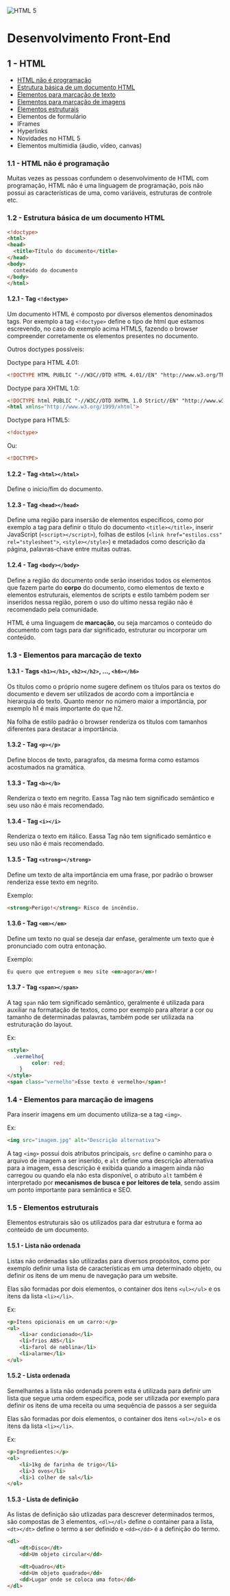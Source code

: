 ![HTML 5](http://www.w3.org/html/logo/downloads/HTML5_Logo_128.png)

# Desenvolvimento Front-End

## 1 - HTML

* [HTML não é programação](#topic_11)
* [Estrutura básica de um documento HTML](#topic_12)
* [Elementos para marcação de texto](#topic_13)
* [Elementos para marcação de imagens](#topic_14)
* [Elementos estruturais](#topic_15)
* Elementos de formulário
* IFrames
* Hyperlinks
* Novidades no HTML 5
* Elementos multimidia (áudio, vídeo, canvas)

### <a name="topic_11"/></a> 1.1 - HTML não é programação

Muitas vezes as pessoas confundem o desenvolvimento de HTML com programação, HTML não é uma linguagem de programação, pois não possui as características de uma, como variáveis, estruturas de controle etc.

### <a name="topic_12"/></a> 1.2 - Estrutura básica de um documento HTML

```html
<!doctype>
<html>
<head>
  <title>Título do documento</title>
</head>
<body>
  conteúdo do documento
</body>
</html>
```

#### 1.2.1 - Tag ```<!doctype>```

Um documento HTML é composto por diversos elementos denominados tags. Por exemplo a tag ```<!doctype>``` define
o tipo de html que estamos escrevendo, no caso do exemplo acima HTML5, fazendo o browser compreender
corretamente os elementos presentes no documento.

Outros doctypes possíveis:

Doctype para HTML 4.01:

```html
<!DOCTYPE HTML PUBLIC "-//W3C//DTD HTML 4.01//EN" "http://www.w3.org/TR/html4/strict.dtd">
```

Doctype para XHTML 1.0:

```html
<!DOCTYPE html PUBLIC "-//W3C//DTD XHTML 1.0 Strict//EN" "http://www.w3.org/TR/xhtml1/DTD/xhtml1-strict.dtd">
<html xmlns="http://www.w3.org/1999/xhtml">
```

Doctype para HTML5:

```html
<!doctype>
```

Ou:

```html
<!DOCTYPE>
```

#### 1.2.2 - Tag ```<html></html>```
Define o inicio/fim do documento.

#### 1.2.3 - Tag ```<head></head>``` 
Define uma região para insersão de elementos especificos, como por exemplo a tag para definir o titulo do documento ```<title></title>```, inserir JavaScript (```<script></script>```), folhas de estilos (```<link href="estilos.css" rel="stylesheet">```, ```<style></style>```) e metadados como descrição da página, palavras-chave entre muitas outras.

#### 1.2.4 - Tag ```<body></body>``` 

Define a região do documento onde serão inseridos todos os elementos que fazem parte do **corpo** do documento, como elementos de texto e elementos estruturais, elementos de scripts e estilo também podem ser inseridos nessa região, porem o uso do ultimo nessa região não é recomendado pela comunidade.

HTML é uma linguagem de **marcação**, ou seja marcamos o conteúdo do documento com tags para dar significado, estruturar ou incorporar um conteúdo.

### <a name="topic_13"/></a> 1.3 - Elementos para marcação de texto

#### 1.3.1 - Tags ```<h1></h1>```, ```<h2></h2>```, ..., ```<h6></h6>```

Os títulos  como o próprio nome sugere definem os títulos para os textos do documento e devem ser utilizados de acordo com a importância e hierarquia do texto. Quanto menor no número maior a importância, por exemplo h1 é mais importante do que h2.

Na folha de estilo padrão o browser renderiza os títulos com tamanhos diferentes para destacar a importância.

#### 1.3.2 - Tag ```<p></p>``` 

Define blocos de texto, paragrafos, da mesma forma como estamos acostumados na gramática.

#### 1.3.3 - Tag ```<b></b>```
Renderiza o texto em negrito. Eassa Tag não tem significado semântico e seu uso não é mais recomendado.

#### 1.3.4 - Tag ```<i></i>```
Renderiza o texto em itálico. Eassa Tag não tem significado semântico e seu uso não é mais recomendado.

#### 1.3.5 - Tag ```<strong></strong>```
Define um texto de alta importância em uma frase, por padrão o browser renderiza esse texto em negrito.

Exemplo:

```html
<strong>Perigo!</strong> Risco de incêndio.
```

#### 1.3.6 - Tag ```<em></em>```

Define um texto no qual se deseja dar enfase, geralmente um texto que é pronunciado com outra entonação.

Exemplo:

```html
Eu quero que entreguem o meu site <em>agora</em>!
```

#### 1.3.7 - Tag ```<span></span>```

A tag ```span``` não tem significado semântico, geralmente é utilizada para auxiliar na formatação de textos, como por exemplo para alterar a cor ou tamanho de determinadas palavras, também pode ser utilizada na estruturação do layout.


Ex:

```html
<style>
  .vermelho{
		color: red;
	}
</style>
<span class="vermelho">Esse texto é vermelho</span>!
```

### <a name="topic_14"/></a> 1.4 - Elementos para marcação de imagens

Para inserir imagens em um documento utiliza-se a tag ```<img>```.

Ex:

```html
<img src="imagem.jpg" alt="Descrição alternativa">
```

A tag ```<img>``` possui dois atributos principais, ```src``` define o caminho para o arquivo de imagem a ser inserido, e ```alt``` define uma descrição alternativa para a imagem, essa descrição é exibida quando a imagem ainda não carregou ou quando ela não esta disponível, o atributo ```alt``` também é interpretado por **mecanismos de busca e por leitores de tela**, sendo assim um ponto importante para semântica e SEO.

### <a name="topic_15"/></a> 1.5 - Elementos estruturais

Elementos estruturais são os utilizados para dar estrutura e forma ao conteúdo de um documento.

#### 1.5.1 - Lista não ordenada

Listas não ordenadas são utilizadas para diversos propósitos, como por exemplo definir uma lista de características em uma determinado objeto, ou definir os itens de um menu de navegação para um website.

Elas são formadas por dois elementos, o container dos itens ```<ul></ul>``` e os itens da lista ```<li></li>```.

Ex:

```html
<p>Itens opicionais em um carro:</p>
<ul>
	<li>ar condicionado</li>
	<li>frios ABS</li>
	<li>farol de neblina</li>
	<li>alarme</li>
</ul>
```

#### 1.5.2 - Lista ordenada

Semelhantes a lista não ordenada porem esta é utilizada para definir um lista que segue uma ordem especifica, pode ser utilizada por exemplo para definir os itens de uma receita ou uma sequência de passos a ser seguida

Elas são formadas por dois elementos, o container dos itens ```<ol></ol>``` e os itens da lista ```<li></li>```.

Ex:

```html
<p>Ingredientes:</p>
<ol>
	<li>1kg de farinha de trigo</li>
	<li>3 ovos</li>
	<li>1 colher de sal</li>
</ol>
```

#### 1.5.3 - Lista de definição

As listas de definição são utlizadas para descrever determinados termos, são compostas de 3 elementos, ```<dl></dl>``` define o container para a lista, ```<dt></dt>``` define o termo a ser definido e ```<dd></dd>``` é a definição do termo.
 
```html
<dl>
	<dt>Disco</dt>
	<dd>Um objeto circular</dd>

	<dt>Quadro</dt>
	<dd>Um objeto quadrado</dd>	
	<dd>Lugar onde se coloca uma foto</dd>	
</dl>
```
